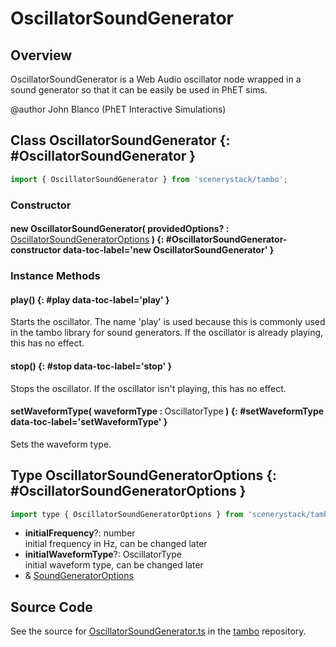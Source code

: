 # OscillatorSoundGenerator

## Overview

OscillatorSoundGenerator is a Web Audio oscillator node wrapped in a sound generator so that it can be easily be used
in PhET sims.

@author John Blanco (PhET Interactive Simulations)

## Class OscillatorSoundGenerator {: #OscillatorSoundGenerator }


```js
import { OscillatorSoundGenerator } from 'scenerystack/tambo';
```
### Constructor

#### new OscillatorSoundGenerator( providedOptions? : <span style="font-weight: 400;">[OscillatorSoundGeneratorOptions](../tambo/OscillatorSoundGenerator.md#OscillatorSoundGeneratorOptions)</span> ) {: #OscillatorSoundGenerator-constructor data-toc-label='new OscillatorSoundGenerator' }

### Instance Methods

#### play() {: #play data-toc-label='play' }

Starts the oscillator. The name 'play' is used because this is commonly used in the tambo library for sound
generators. If the oscillator is already playing, this has no effect.

#### stop() {: #stop data-toc-label='stop' }

Stops the oscillator. If the oscillator isn't playing, this has no effect.

#### setWaveformType( waveformType : <span style="font-weight: 400;">OscillatorType</span> ) {: #setWaveformType data-toc-label='setWaveformType' }

Sets the waveform type.



## Type OscillatorSoundGeneratorOptions {: #OscillatorSoundGeneratorOptions }


```js
import type { OscillatorSoundGeneratorOptions } from 'scenerystack/tambo';
```


- **initialFrequency**?: <span style="color: hsla(calc(var(--md-hue) + 180deg),80%,40%,1);">number</span>
<br>  initial frequency in Hz, can be changed later
- **initialWaveformType**?: OscillatorType
<br>  initial waveform type, can be changed later
- &amp; [SoundGeneratorOptions](../tambo/SoundGenerator.md#SoundGeneratorOptions)




## Source Code

See the source for [OscillatorSoundGenerator.ts](https://github.com/phetsims/tambo/blob/main/js/sound-generators/OscillatorSoundGenerator.ts) in the [tambo](https://github.com/phetsims/tambo) repository.
